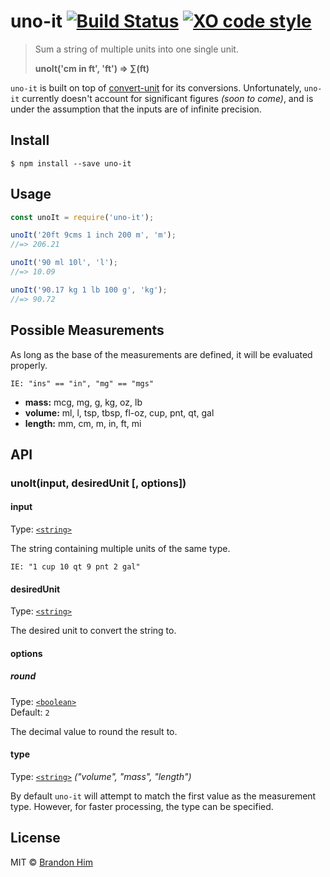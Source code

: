 # uno-it [![Build Status](https://img.shields.io/travis/brh55/uno-it.svg?branch=master)](https://travis-ci.org/brh55/uno-it) [![XO code style](https://img.shields.io/badge/code_style-XO-5ed9c7.svg?style=flat-square)](https://github.com/sindresorhus/xo)

> Sum a string of multiple units into one single unit.
>
> **unoIt('cm in ft', 'ft') => ∑(ft)**

`uno-it` is built on top of [convert-unit](https://www.npmjs.com/package/convert-units) for its conversions. Unfortunately, `uno-it` currently doesn't account for significant figures *(soon to come)*, and is under the assumption that the inputs are of infinite precision.

## Install

```
$ npm install --save uno-it
```

## Usage

```js
const unoIt = require('uno-it');

unoIt('20ft 9cms 1 inch 200 m', 'm');
//=> 206.21

unoIt('90 ml 10l', 'l');
//=> 10.09

unoIt('90.17 kg 1 lb 100 g', 'kg');
//=> 90.72
```

## Possible Measurements
As long as the base of the measurements are defined, it will be evaluated properly.

`IE: "ins" == "in", "mg" == "mgs"`

- **mass:** mcg, mg, g, kg, oz, lb
- **volume:** ml, l, tsp, tbsp, fl-oz, cup, pnt, qt, gal
- **length:** mm, cm, m, in, ft, mi

## API

### unoIt(input, desiredUnit [, options])

#### input

Type: [`<string>`](https://developer.mozilla.org/en-US/docs/Web/JavaScript/Data_structures#String_type)

The string containing multiple units of the same type. 

`IE: "1 cup 10 qt 9 pnt 2 gal"`

#### desiredUnit

Type: [`<string>`](https://developer.mozilla.org/en-US/docs/Web/JavaScript/Data_structures#String_type)

The desired unit to convert the string to.

#### options

##### round

Type: [`<boolean>`](https://developer.mozilla.org/en-US/docs/Web/JavaScript/Data_structures#Number_type)<br>
Default: `2`

The decimal value to round the result to.

#### type

Type: [`<string>`](https://developer.mozilla.org/en-US/docs/Web/JavaScript/Data_structures#String_type) *("volume", "mass", "length")*

By default `uno-it` will attempt to match the first value as the measurement type. However, for faster processing, the type can be specified.

## License

MIT © [Brandon Him](https://github.com/brh55)
